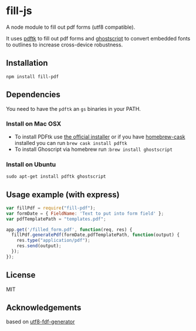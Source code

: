# fill-js


A node module to fill out pdf forms (utf8 compatible).

It uses [pdftk](http://www.pdflabs.com/tools/pdftk-the-pdf-toolkit/) to fill out pdf forms and [ghostscript](http://www.ghostscript.com/) to convert embedded fonts to outlines to increase cross-device robustness.

## Installation
    npm install fill-pdf
 
## Dependencies
You need to have the ```pdftk``` an ```gs``` binaries in your PATH.  


### Install on Mac OSX

* To install PDFtk use [the official installer](http://www.pdflabs.com/tools/pdftk-server/) or if you have [homebrew-cask](https://github.com/phinze/homebrew-cask) installed you can run ```brew cask install pdftk```
* To install Ghoscript via homebrew run :```brew install ghostscript```

### Install on Ubuntu
```sudo apt-get install pdftk ghostscript```

## Usage example (with express)

```javascript
var fillPdf = require("fill-pdf");
var formDate = { FieldName: 'Text to put into form field' };
var pdfTemplatePath = "templates.pdf";

app.get('/filled_form.pdf', function(req, res) {
  fillPdf.generatePdf(formDate,pdfTemplatePath, function(output) {
    res.type("application/pdf");
    res.send(output);
  });
});
```

## License
MIT

## Acknowledgements
based on [utf8-fdf-generator](https://www.npmjs.org/package/utf8-fdf-generator)
